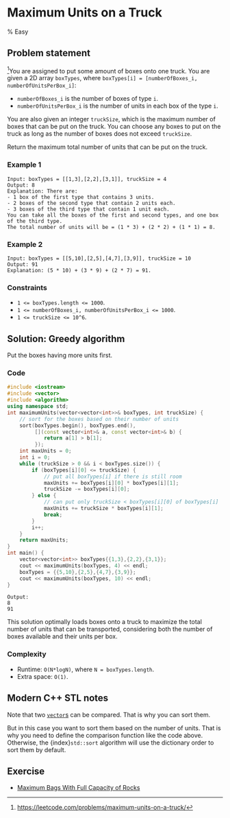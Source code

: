 # Maximum Units on a Truck
% Easy 
## Problem statement

[^url]You are assigned to put some amount of boxes onto one truck. You are given a 2D array `boxTypes`, where `boxTypes[i] = [numberOfBoxes_i, numberOfUnitsPerBox_i]`:

* `numberOfBoxes_i` is the number of boxes of type `i`.
* `numberOfUnitsPerBox_i` is the number of units in each box of the type `i`.

You are also given an integer `truckSize`, which is the maximum number of boxes that can be put on the truck. You can choose any boxes to put on the truck as long as the number of boxes does not exceed `truckSize`.

Return the maximum total number of units that can be put on the truck.

[^url]: https://leetcode.com/problems/maximum-units-on-a-truck/
### Example 1
```text
Input: boxTypes = [[1,3],[2,2],[3,1]], truckSize = 4
Output: 8
Explanation: There are:
- 1 box of the first type that contains 3 units.
- 2 boxes of the second type that contain 2 units each.
- 3 boxes of the third type that contain 1 unit each.
You can take all the boxes of the first and second types, and one box of the third type.
The total number of units will be = (1 * 3) + (2 * 2) + (1 * 1) = 8.
```

### Example 2
```text
Input: boxTypes = [[5,10],[2,5],[4,7],[3,9]], truckSize = 10
Output: 91
Explanation: (5 * 10) + (3 * 9) + (2 * 7) = 91.
``` 

### Constraints

* `1 <= boxTypes.length <= 1000`.
* `1 <= numberOfBoxes_i, numberOfUnitsPerBox_i <= 1000`.
* `1 <= truckSize <= 10^6`.

## Solution: Greedy algorithm
Put the boxes having more units first.

### Code
```cpp
#include <iostream>
#include <vector>
#include <algorithm>
using namespace std;
int maximumUnits(vector<vector<int>>& boxTypes, int truckSize) {
    // sort for the boxes based on their number of units
    sort(boxTypes.begin(), boxTypes.end(), 
         [](const vector<int>& a, const vector<int>& b) {
            return a[1] > b[1];
         });
    int maxUnits = 0;
    int i = 0;
    while (truckSize > 0 && i < boxTypes.size()) {
        if (boxTypes[i][0] <= truckSize) {
            // put all boxTypes[i] if there is still room
            maxUnits += boxTypes[i][0] * boxTypes[i][1];
            truckSize -= boxTypes[i][0];
        } else {
            // can put only truckSize < boxTypes[i][0] of boxTypes[i]
            maxUnits += truckSize * boxTypes[i][1];
            break;
        }
        i++;
    }
    return maxUnits;
}
int main() {
    vector<vector<int>> boxTypes{{1,3},{2,2},{3,1}};
    cout << maximumUnits(boxTypes, 4) << endl;
    boxTypes = {{5,10},{2,5},{4,7},{3,9}};
    cout << maximumUnits(boxTypes, 10) << endl;
}
```
```text
Output:
8
91
```
This solution optimally loads boxes onto a truck to maximize the total number of units that can be transported, considering both the number of boxes available and their units per box.

### Complexity
* Runtime: `O(N*logN)`, where `N = boxTypes.length`.
* Extra space: `O(1)`.

## Modern C++ STL notes

Note that two [`vector`s](https://en.cppreference.com/w/cpp/container/vector) can be compared. That is why you can sort them.

But in this case you want to sort them based on the number of units. That is why you need to define the comparison function like the code above. Otherwise, the {index}`std::sort`[](https://en.cppreference.com/w/cpp/algorithm/sort) algorithm will use the dictionary order to sort them by default.  

## Exercise
- [Maximum Bags With Full Capacity of Rocks](https://leetcode.com/problems/maximum-bags-with-full-capacity-of-rocks/)